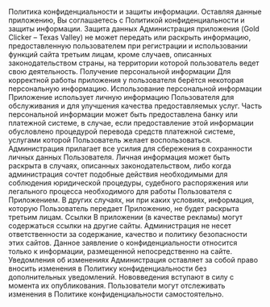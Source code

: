 Политика конфиденциальности и защиты информации.
Оставляя данные приложению, Вы соглашаетесь с Политикой конфиденциальности и защиты информации. 
Защита данных 
Администрация приложения (Gold Clicker – Texas Valley) не может передать или раскрыть информацию, предоставленную пользователем при регистрации и использовании функций сайта третьим лицам, кроме случаев, описанных законодательством страны, на территории которой пользователь ведет свою деятельность. 
Получение персональной информации 
Для корректной работы приложения у пользователя берётся некоторая персональную информацию. 
Использование персональной информации 
Приложение использует личную информацию Пользователя для обслуживания и для улучшения качества предоставляемых услуг. Часть персональной информации может быть предоставлена банку или платежной системе, в случае, если предоставление этой информации обусловлено процедурой перевода средств платежной системе, услугами которой Пользователь желает воспользоваться. Администрация прилагает все усилия для сбережения в сохранности личных данных Пользователя. Личная информация может быть раскрыта в случаях, описанных законодательством, либо когда администрация сочтет подобные действия необходимыми для соблюдения юридической процедуры, судебного распоряжения или легального процесса необходимого для работы Пользователя с Приложением. В других случаях, ни при каких условиях, информация, которую Пользователь передает Приложению, не будет раскрыта третьим лицам.
Ссылки 
В приложении (в качестве рекламы) могут содержаться ссылки на другие сайты. Администрация не несет ответственности за содержание, качество и политику безопасности этих сайтов. Данное заявление о конфиденциальности относится только к информации, размещенной непосредственно на сайте. 
Уведомления об изменениях 
Администрация оставляет за собой право вносить изменения в Политику конфиденциальности без дополнительных уведомлений. Нововведения вступают в силу с момента их опубликования. Пользователи могут отслеживать изменения в Политике конфиденциальности самостоятельно.
